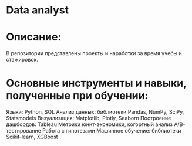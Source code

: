 # Data analyst

# Описание:
В репозитории представлены проекты и наработки за время учебы и стажировок.

# Основные инструменты и навыки, полученные при обучении:
Языки: Python, SQL
Анализ данных: библиотеки Pandas, NumPy, SciPy, Statsmodels
Визуализация: Matplotlib, Plotly, Seaborn
Построение дашбордов: Tableau
Метрики юнит-экономики, когортный анализ
А/В-тестирование
Работа с гипотезами
Машинное обучение: библиотеки Scikit-learn, XGBoost
